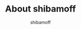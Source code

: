 ---
layout:    about
permalink: "/about"
author:    shibamoff
keywords:  about shibamoff
title:     About shibamoff
menutitle: About
weight:    90
excerpt:   This page contains the curriculum vitae (CV) of the author.
--- 